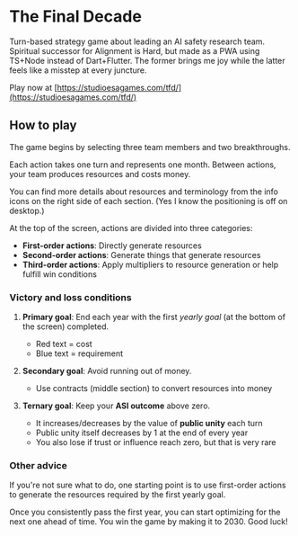 # The Final Decade

Turn-based strategy game about leading an AI safety research team. Spiritual successor for Alignment is Hard, but made as a PWA using TS+Node instead of Dart+Flutter. The former brings me joy while the latter feels like a misstep at every juncture.

Play now at [https://studioesagames.com/tfd/](https://studioesagames.com/tfd/)

## How to play

The game begins by selecting three team members and two breakthroughs.

Each action takes one turn and represents one month. Between actions, your team produces resources and costs money.

You can find more details about resources and terminology from the info icons on the right side of each section. (Yes I know the positioning is off on desktop.)

At the top of the screen, actions are divided into three categories:

- **First-order actions**: Directly generate resources  
- **Second-order actions**: Generate things that generate resources  
- **Third-order actions**: Apply multipliers to resource generation or help fulfill win conditions

### Victory and loss conditions

1. **Primary goal**: End each year with the first *yearly goal* (at the bottom of the screen) completed.  
   - Red text = cost  
   - Blue text = requirement  

2. **Secondary goal**: Avoid running out of money.  
   - Use contracts (middle section) to convert resources into money  

3. **Ternary goal**: Keep your **ASI outcome** above zero.  
   - It increases/decreases by the value of **public unity** each turn  
   - Public unity itself decreases by 1 at the end of every year  
   - You also lose if trust or influence reach zero, but that is very rare

### Other advice

If you're not sure what to do, one starting point is to use first-order actions to generate the resources required by the first yearly goal.  

Once you consistently pass the first year, you can start optimizing for the next one ahead of time. You win the game by making it to 2030. Good luck!
